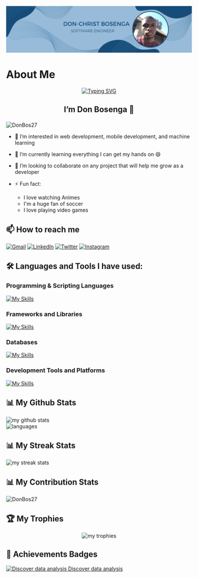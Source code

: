 <img alt="background" title="background" src="images/Background.png" border-radius= "50px"/>

# About Me

<!-- ## <p align="center">Hi, Bonjour, Hola, Olá, Hallo, Ciao, 你好, こんにちは, مرحبا </p>-->

<div align="center">

[![Typing SVG](https://readme-typing-svg.demolab.com?font=Aladin&pause=1000&random=false&width=435&lines=Hi%2C+Bonjour%2C+Hola%2C+Ol%C3%A1%2C+Hallo%2C+Ciao%2C+%E4%BD%A0%E5%A5%BD%2C+%E3%81%93%E3%82%93%E3%81%AB%E3%81%A1%E3%81%AF%2C+%D9%85%D8%B1%D8%AD%D8%A8%D8%A7)](https://git.io/typing-svg)

</div>

## <p align="center">I’m Don Bosenga 👋</p>

<p align="left"> <img src="https://komarev.com/ghpvc/?username=DonBos27&label=Profile%20views&color=0e75b6&style=flat" alt="DonBos27" /> </p>

<!-- Passionate young software developer with a keen eye for detail and a love for problem-solving. Learning both front-end and back-end development, with a particular interest in building dynamic, responsive user interfaces. Committed to staying up-to-date with the latest technologies and always seeking out new ways to enhance my skills. -->

- 👀 I’m interested in web development, mobile development, and machine learning
- 🌱 I’m currently learning everything I can get my hands on 😄
- 💞️ I’m looking to collaborate on any project that will help me grow as a developer
- ⚡ Fun fact:

  - I love watching Animes
  - I'm a huge fan of soccer
  - I love playing video games

## 📫 How to reach me

[![Gmail](https://img.shields.io/badge/-bosengad@gmail.com-white?style=flat&logo=gmail)](mailto:bosengad@gmail.com)
[![LinkedIn](https://img.shields.io/badge/-Don%20Bosenga-blue?style=flat-square&logo=linkedin)](https://www.linkedin.com/in/don-bosenga-434862207/)
[![Twitter](https://img.shields.io/twitter/follow/Donatelo27?style=social)](https://twitter.com/Donatelo27)
[![Instagram](https://img.shields.io/badge/-dbosenga-white?style=flat&logo=instagram)](https://www.instagram.com/dbosenga/)

## 🛠️ Languages and Tools I have used:

### Programming & Scripting Languages

[![My Skills](https://skillicons.dev/icons?i=html,css,js,py,cs&perline=5)](https://skillicons.dev)

### Frameworks and Libraries

[![My Skills](https://skillicons.dev/icons?i=bootstrap,fastapi,nextjs,nodejs,react,tailwind,vite&perline=5)](https://skillicons.dev)

### Databases

[![My Skills](https://skillicons.dev/icons?i=firebase,mysql,mongodb&perline=5)](https://skillicons.dev)

### Development Tools and Platforms

[![My Skills](https://skillicons.dev/icons?i=postman,git,github,pycharm,visualstudio,vscode,windows,apple&perline=5)](https://skillicons.dev)

## 📊 My Github Stats

<p align="">
    <img src="https://github-readme-stats.vercel.app/api?username=DonBos27&show_icons=true&theme=dracula" alt="my github stats" width="420"/>
    <br/>
    <img src="https://github-readme-stats.vercel.app/api/top-langs/?username=DonBos27&layout=compact&theme=radical" alt="languages" width="420"">
</p>

## 📊 My Streak Stats

<p align="">
    <img src="https://github-readme-streak-stats.herokuapp.com/?user=DonBos27&theme=radical" alt="my streak stats" width="420"/>
</p>

## 📊 My Contribution Stats

<p align="">
    <img src="https://github-profile-summary-cards.vercel.app/api/cards/profile-details?username=DonBos27&theme=radical" alt="DonBos27"/>
</p>

## 🏆 My Trophies

<p align="center">
    <img src="https://github-profile-trophy.vercel.app/?username=DonBos27&row=2&column=3theme=radical&column=4&margin-w=15&margin-h=15&no-bg=true" alt="my trophies" width="420"/>
</p>

## 🚀 Achievements Badges

<p align="">
  <a href="https://learn.microsoft.com/api/achievements/share/en-us/DonBosenga-9264/VB7DQY5M?sharingId=356AF4ED9E4DD44B" style="">
    <img 
        src="https://learn.microsoft.com/training/achievements/data-analytics-and-microsoft.svg" 
        alt="Discover data analysis" 
        width="130"
        style=""
    />
    <span style="">Discover data analysis</span>
  </a>
  <!-- <a href="https://learn.microsoft.com/api/achievements/share/en-us/DonBosenga-9264/VB7DQY5M?sharingId=356AF4ED9E4DD44B"      style="display: inline-block; ">
    <img 
        src="https://learn.microsoft.com/training/achievements/data-analytics-and-microsoft.svg" 
        alt="Discover data analysis" 
        width="130"
        style=""
    />
    <span style="">Discover data analysis</span>
  </a> -->
</p>

<!-- ## 🐍 Snake Animation -->

<!-- <div>

  ![Snake animation](https://github.com/DonBos27/DonBos27/blob/output/github-contribution-grid-snake.svg)

</div> -->
